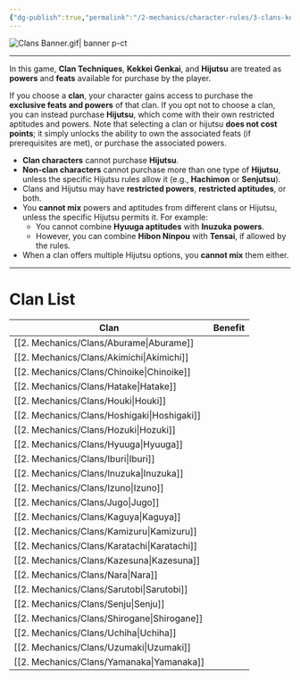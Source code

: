 ```yaml
---
{"dg-publish":true,"permalink":"/2-mechanics/character-rules/3-clans-kekkei-genkai-and-hijutsu/"}
---
```


![Clans Banner.gif| banner p-ct](/img/user/z_Assets/Misc/Banner/Clans%20Banner.gif)

---
In this game, **Clan Techniques**, **Kekkei Genkai**, and **Hijutsu** are treated as **powers** and **feats** available for purchase by the player.

If you choose a **clan**, your character gains access to purchase the **exclusive feats and powers** of that clan. If you opt not to choose a clan, you can instead purchase **Hijutsu**, which come with their own restricted aptitudes and powers. Note that selecting a clan or hijutsu **does not cost points**; it simply unlocks the ability to own the associated feats (if prerequisites are met), or purchase the associated powers.

- **Clan characters** cannot purchase **Hijutsu**.
- **Non-clan characters** cannot purchase more than one type of **Hijutsu**, unless the specific Hijutsu rules allow it (e.g., **Hachimon** or **Senjutsu**).
- Clans and Hijutsu may have **restricted powers**, **restricted aptitudes**, or both.
- You **cannot mix** powers and aptitudes from different clans or Hijutsu, unless the specific Hijutsu permits it. For example:
    - You cannot combine **Hyuuga aptitudes** with **Inuzuka powers**.
    - However, you can combine **Hibon Ninpou** with **Tensai**, if allowed by the rules.
- When a clan offers multiple Hijutsu options, you **cannot mix** them either.

---

# Clan List

| **Clan**      | **Benefit** |
| ------------- | ----------- |
| [[2. Mechanics/Clans/Aburame\|Aburame]]   |             |
| [[2. Mechanics/Clans/Akimichi\|Akimichi]]  |             |
| [[2. Mechanics/Clans/Chinoike\|Chinoike]]  |             |
| [[2. Mechanics/Clans/Hatake\|Hatake]]    |             |
| [[2. Mechanics/Clans/Houki\|Houki]]     |             |
| [[2. Mechanics/Clans/Hoshigaki\|Hoshigaki]] |             |
| [[2. Mechanics/Clans/Hozuki\|Hozuki]]    |             |
| [[2. Mechanics/Clans/Hyuuga\|Hyuuga]]     |             |
| [[2. Mechanics/Clans/Iburi\|Iburi]]     |             |
| [[2. Mechanics/Clans/Inuzuka\|Inuzuka]]   |             |
| [[2. Mechanics/Clans/Izuno\|Izuno]]     |             |
| [[2. Mechanics/Clans/Jugo\|Jugo]]      |             |
| [[2. Mechanics/Clans/Kaguya\|Kaguya]]    |             |
| [[2. Mechanics/Clans/Kamizuru\|Kamizuru]]  |             |
| [[2. Mechanics/Clans/Karatachi\|Karatachi]] |             |
| [[2. Mechanics/Clans/Kazesuna\|Kazesuna]]  |             |
| [[2. Mechanics/Clans/Nara\|Nara]]      |             |
| [[2. Mechanics/Clans/Sarutobi\|Sarutobi]]  |             |
| [[2. Mechanics/Clans/Senju\|Senju]]     |             |
| [[2. Mechanics/Clans/Shirogane\|Shirogane]] |             |
| [[2. Mechanics/Clans/Uchiha\|Uchiha]]    |             |
| [[2. Mechanics/Clans/Uzumaki\|Uzumaki]]   |             |
| [[2. Mechanics/Clans/Yamanaka\|Yamanaka]]  |             |


